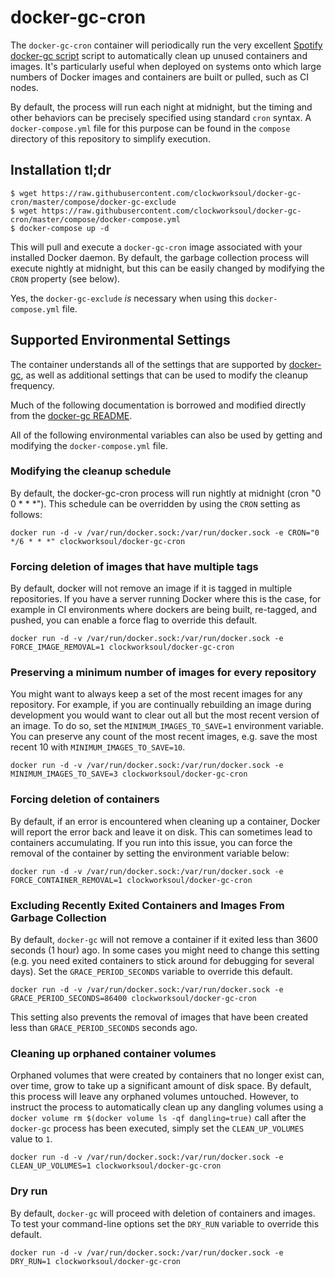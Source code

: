 # docker-gc-cron

The `docker-gc-cron` container will periodically run the very excellent [Spotify docker-gc script](https://github.com/spotify/docker-gc) script to automatically clean up unused containers and images.  It's particularly useful when deployed on systems onto which large numbers of Docker images and containers are built or pulled, such as CI nodes.

By default, the process will run each night at midnight, but the timing and other behaviors can be precisely specified using standard `cron` syntax. A `docker-compose.yml` file for this purpose can be found in the `compose` directory of this repository to simplify execution.


## Installation tl;dr

```
$ wget https://raw.githubusercontent.com/clockworksoul/docker-gc-cron/master/compose/docker-gc-exclude
$ wget https://raw.githubusercontent.com/clockworksoul/docker-gc-cron/master/compose/docker-compose.yml
$ docker-compose up -d
```

This will pull and execute a `docker-gc-cron` image associated with your installed Docker daemon. By default, the garbage collection process will execute nightly at midnight, but this can be easily changed by modifying the `CRON` property (see below).

Yes, the `docker-gc-exclude` _is_ necessary when using this `docker-compose.yml` file.


## Supported Environmental Settings

The container understands all of the settings that are supported by [docker-gc](https://github.com/spotify/docker-gc), as well as additional settings that can be used to modify the cleanup frequency.

Much of the following documentation is borrowed and modified directly from the [docker-gc README](https://github.com/spotify/docker-gc/blob/master/README.md#excluding-images-from-garbage-collection).


All of the following environmental variables can also be used by getting and modifying the `docker-compose.yml` file.


### Modifying the cleanup schedule

By default, the docker-gc-cron process will run nightly at midnight (cron "0 0 * * *"). This schedule can be overridden by using the `CRON` setting as follows:

```
docker run -d -v /var/run/docker.sock:/var/run/docker.sock -e CRON="0 */6 * * *" clockworksoul/docker-gc-cron
```


### Forcing deletion of images that have multiple tags

By default, docker will not remove an image if it is tagged in multiple repositories. 
If you have a server running Docker where this is the case, for example in CI environments where dockers are being built, re-tagged, and pushed, you can enable a force flag to override this default.

```
docker run -d -v /var/run/docker.sock:/var/run/docker.sock -e FORCE_IMAGE_REMOVAL=1 clockworksoul/docker-gc-cron
```


### Preserving a minimum number of images for every repository

You might want to always keep a set of the most recent images for any repository. For example, if you are continually rebuilding an image during development you would want to clear out all but the most recent version of an image. To do so, set the `MINIMUM_IMAGES_TO_SAVE=1` environment variable. You can preserve any count of the most recent images, e.g. save the most recent 10 with `MINIMUM_IMAGES_TO_SAVE=10`.

```
docker run -d -v /var/run/docker.sock:/var/run/docker.sock -e MINIMUM_IMAGES_TO_SAVE=3 clockworksoul/docker-gc-cron
```


### Forcing deletion of containers

By default, if an error is encountered when cleaning up a container, Docker will report the error back and leave it on disk. 
This can sometimes lead to containers accumulating. If you run into this issue, you can force the removal of the container by setting the environment variable below:

```
docker run -d -v /var/run/docker.sock:/var/run/docker.sock -e FORCE_CONTAINER_REMOVAL=1 clockworksoul/docker-gc-cron
```


### Excluding Recently Exited Containers and Images From Garbage Collection

By default, `docker-gc` will not remove a container if it exited less than 3600 seconds (1 hour) ago. In some cases you might need to change this setting (e.g. you need exited containers to stick around for debugging for several days). Set the `GRACE_PERIOD_SECONDS` variable to override this default.

```
docker run -d -v /var/run/docker.sock:/var/run/docker.sock -e GRACE_PERIOD_SECONDS=86400 clockworksoul/docker-gc-cron
```

This setting also prevents the removal of images that have been created less than `GRACE_PERIOD_SECONDS` seconds ago.


### Cleaning up orphaned container volumes

Orphaned volumes that were created by containers that no longer exist can, over time, grow to take up a significant amount of disk space. By default, this process will leave any orphaned volumes untouched. However, to instruct the process to automatically clean up any dangling volumes using a `docker volume rm $(docker volume ls -qf dangling=true)` call after the `docker-gc` process has been executed, simply set the `CLEAN_UP_VOLUMES` value to `1`.

```
docker run -d -v /var/run/docker.sock:/var/run/docker.sock -e CLEAN_UP_VOLUMES=1 clockworksoul/docker-gc-cron
```


### Dry run
By default, `docker-gc` will proceed with deletion of containers and images. To test your command-line options set the `DRY_RUN` variable to override this default.

```
docker run -d -v /var/run/docker.sock:/var/run/docker.sock -e DRY_RUN=1 clockworksoul/docker-gc-cron
```

